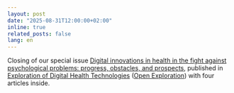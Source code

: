 ```yaml
---
layout: post
date: "2025-08-31T12:00:00+02:00"
inline: true
related_posts: false
lang: en
---
```


Closing of our special issue [Digital innovations in health in the fight against psychological problems: progress, obstacles, and prospects](https://www.explorationpub.com/Journals/edht/Special_Issues/287), published in [Exploration of Digital Health Technologies](https://www.explorationpub.com/Journals/edht) ([Open Exploration](https://www.explorationpub.com/)) with four articles inside.
